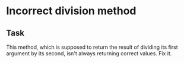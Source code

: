# Incorrect division method

## Task
This method, which is supposed to return the result of dividing its first argument by its second, isn't always returning correct values. Fix it.


